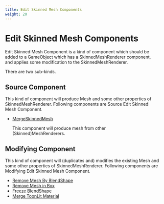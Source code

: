 ```yaml
---
title: Edit Skinned Mesh Components
weight: 20
---
```


# Edit Skinned Mesh Components

Edit Skinned Mesh Component is a kind of component which should be added to 
a GameObject which has a SkinnedMeshRenderer component, and applies some modification to the SkinnedMeshRenderer.

There are two sub-kinds.

## Source Component

This kind of component will produce Mesh and some other properties of SkinnedMeshRenderer.
Following components are Source Edit Skinned Mesh Component.

- [MergeSkinnedMesh](../../reference/merge-skinned-mesh)
  
  This component will produce mesh from other (Skinned)MeshRenderers.

## Modifying Component

This kind of component will (duplicates and) modifies the existing Mesh and some other properties of SkinnedMeshRenderer.
Following components are Modifying Edit Skinned Mesh Component.

- [Remove Mesh By BlendShape](../../reference/remove-mesh-by-blendshape)
- [Remove Mesh in Box](../../reference/remove-mesh-by-blendshape)
- [Freeze BlendShape](../../reference/freeze-blendshape)
- [Merge ToonLit Material](../../reference/merge-toonlit-material)
